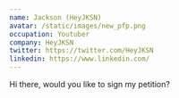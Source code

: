 ```yaml
---
name: Jackson (HeyJKSN)
avatar: /static/images/new_pfp.png
occupation: Youtuber
company: HeyJKSN
twitter: https://twitter.com/HeyJKSN
linkedin: https://www.linkedin.com/
---
```


Hi there, would you like to sign my petition?

